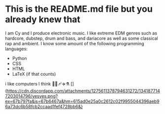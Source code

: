 # This is the README.md file but you already knew that
I am Cy and I produce electronic music. I like extreme EDM genres such as hardcore, dubstep, drum and bass, and dariacore as well as some classical rap and ambient.
I know some amount of the following programming languages:
- Python
- CSS
- HTML
- LaTeX (if that counts)

i like computers I think 🥇💯🩹✈️⚗️
[](https://cdn.discordapp.com/attachments/1275611378794631272/1341877147203014796/yesyes.png?ex=67b797fa&is=67b6467a&hm=615ad0e25a0c2612c02f9955044396aeb96a73dc6b58fcb2ccaad1fef4728bb6&}
